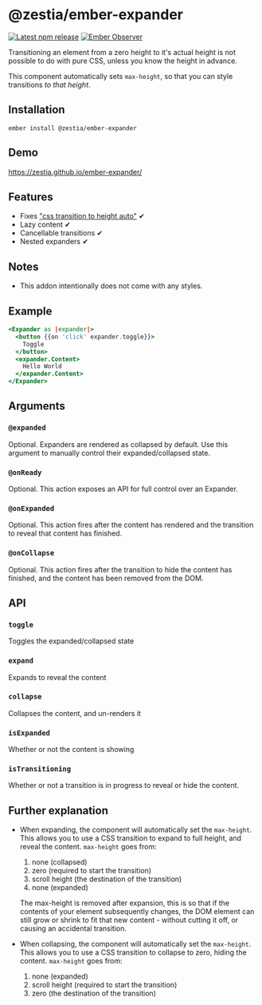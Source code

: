 # @zestia/ember-expander

[![Latest npm release][npm-badge]][npm-badge-url]
[![Ember Observer][ember-observer-badge]][ember-observer-url]

<!-- [![GitHub Actions][github-actions-badge]][github-actions-url] -->

[npm-badge]: https://img.shields.io/npm/v/@zestia/ember-expander.svg
[npm-badge-url]: https://www.npmjs.com/package/@zestia/ember-expander
[github-actions-badge]: https://github.com/zestia/ember-expander/workflows/CI/badge.svg
[github-actions-url]: https://github.com/zestia/ember-expander/actions
[ember-observer-badge]: https://emberobserver.com/badges/-zestia-ember-expander.svg
[ember-observer-url]: https://emberobserver.com/addons/@zestia/ember-expander

Transitioning an element from a zero height to it's actual height is not possible to do with pure CSS, unless you know the height in advance.

This component automatically sets `max-height`, so that you can style transitions _to that height_.

## Installation

```
ember install @zestia/ember-expander
```

## Demo

https://zestia.github.io/ember-expander/

## Features

- Fixes ["css transition to height auto"](https://google.com/search?q=css+transition+to+height+auto) ✔︎
- Lazy content ✔︎
- Cancellable transitions ✔︎
- Nested expanders ✔︎

## Notes

- This addon intentionally does not come with any styles.

## Example

```handlebars
<Expander as |expander|>
  <button {{on 'click' expander.toggle}}>
    Toggle
  </button>
  <expander.Content>
    Hello World
  </expander.Content>
</Expander>
```

## Arguments

### `@expanded`

Optional. Expanders are rendered as collapsed by default. Use this argument to manually control their expanded/collapsed state.

### `@onReady`

Optional. This action exposes an API for full control over an Expander.

### `@onExpanded`

Optional. This action fires after the content has rendered and the transition to reveal that content has finished.

### `@onCollapse`

Optional. This action fires after the transition to hide the content has finished, and the content has been removed from the DOM.

## API

### `toggle`

Toggles the expanded/collapsed state

### `expand`

Expands to reveal the content

### `collapse`

Collapses the content, and un-renders it

### `isExpanded`

Whether or not the content is showing

### `isTransitioning`

Whether or not a transition is in progress to reveal or hide the content.

## Further explanation

- When expanding, the component will automatically set the `max-height`. This allows you to use a CSS transition to expand to full height, and reveal the content. `max-height` goes from:

  1. none (collapsed)
  2. zero (required to start the transition)
  3. scroll height (the destination of the transition)
  4. none (expanded)

  The max-height is removed after expansion, this is so that if the contents of your element subsequently changes, the DOM element can still grow or shrink to fit that new content - without cutting it off, or causing an accidental transition.

* When collapsing, the component will automatically set the `max-height`. This allows you to use a CSS transition to collapse to zero, hiding the content. `max-height` goes from:

  1. none (expanded)
  2. scroll height (required to start the transition)
  3. zero (the destination of the transition)
